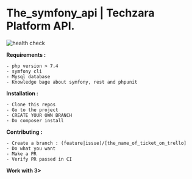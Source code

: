 # The_symfony_api | Techzara Platform API.

![health check](https://github.com/7he-Challenger/the_symfony_api/actions/workflows/github-actions-symfony.yml/badge.svg)

**Requirements :**
```
- php version > 7.4
- symfony cli
- Mysql database
- Knowledge bage about symfony, rest and phpunit
```

**Installation :**
```
- Clone this repos
- Go to the project
- CREATE YOUR OWN BRANCH
- Do composer install
```

**Contributing :**
```
- Create a branch : (feature|issue)/[the_name_of_ticket_on_trello] 
- Do what you want
- Make a PR
- Verify PR passed in CI
```

**Work with 3>**
